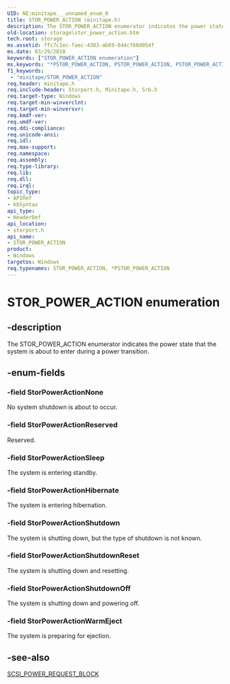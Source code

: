 ```yaml
---
UID: NE:minitape.__unnamed_enum_0
title: STOR_POWER_ACTION (minitape.h)
description: The STOR_POWER_ACTION enumerator indicates the power state that the system is about to enter during a power transition.
old-location: storage\stor_power_action.htm
tech.root: storage
ms.assetid: ffc7c1ec-faec-4383-ab69-844cf68d054f
ms.date: 03/29/2018
keywords: ["STOR_POWER_ACTION enumeration"]
ms.keywords: "*PSTOR_POWER_ACTION, PSTOR_POWER_ACTION, PSTOR_POWER_ACTION enumeration pointer [Storage Devices], STOR_POWER_ACTION, STOR_POWER_ACTION enumeration [Storage Devices], StorPowerActionHibernate, StorPowerActionNone, StorPowerActionReserved, StorPowerActionShutdown, StorPowerActionShutdownOff, StorPowerActionShutdownReset, StorPowerActionSleep, StorPowerActionWarmEject, storage.stor_power_action, storport/PSTOR_POWER_ACTION, storport/STOR_POWER_ACTION, storport/StorPowerActionHibernate, storport/StorPowerActionNone, storport/StorPowerActionReserved, storport/StorPowerActionShutdown, storport/StorPowerActionShutdownOff, storport/StorPowerActionShutdownReset, storport/StorPowerActionSleep, storport/StorPowerActionWarmEject, structs-storport_53754a67-bd34-4f06-92ba-2f45d7fa66a9.xml"
f1_keywords:
 - "minitape/STOR_POWER_ACTION"
req.header: minitape.h
req.include-header: Storport.h, Minitape.h, Srb.h
req.target-type: Windows
req.target-min-winverclnt: 
req.target-min-winversvr: 
req.kmdf-ver: 
req.umdf-ver: 
req.ddi-compliance: 
req.unicode-ansi: 
req.idl: 
req.max-support: 
req.namespace: 
req.assembly: 
req.type-library: 
req.lib: 
req.dll: 
req.irql: 
topic_type:
- APIRef
- kbSyntax
api_type:
- HeaderDef
api_location:
- storport.h
api_name:
- STOR_POWER_ACTION
product:
- Windows
targetos: Windows
req.typenames: STOR_POWER_ACTION, *PSTOR_POWER_ACTION
---
```


# STOR_POWER_ACTION enumeration


## -description


The STOR_POWER_ACTION enumerator indicates the power state that the system is about to enter during a power transition. 


## -enum-fields




### -field StorPowerActionNone

No system shutdown is about to occur.


### -field StorPowerActionReserved

Reserved.


### -field StorPowerActionSleep

The system is entering standby.


### -field StorPowerActionHibernate

The system is entering hibernation.


### -field StorPowerActionShutdown

The system is shutting down, but the type of shutdown is not known.


### -field StorPowerActionShutdownReset

The system is shutting down and resetting.


### -field StorPowerActionShutdownOff

The system is shutting down and powering off.


### -field StorPowerActionWarmEject

The system is preparing for ejection.


## -see-also




<a href="https://docs.microsoft.com/windows-hardware/drivers/ddi/storport/ns-storport-_scsi_power_request_block">SCSI_POWER_REQUEST_BLOCK</a>
 

 


